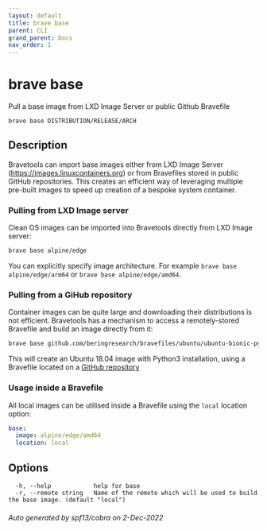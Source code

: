 ```yaml
---
layout: default
title: brave base
parent: CLI
grand_parent: Docs
nav_order: 1
---
```


# brave base

Pull a base image from LXD Image Server or public Github Bravefile

```
brave base DISTRIBUTION/RELEASE/ARCH
```

## Description

Bravetools can import base images either from LXD Image Server (https://images.linuxcontainers.org) or from Bravefiles stored in public GitHub repositories. This creates an efficient way of leveraging multiple pre-built images to speed up creation of a bespoke system container.

### Pulling from LXD Image server

Clean OS images can be imported into Bravetools directly from LXD Image server:

```bash
brave base alpine/edge
```

You can explicitly specify image architecture. For example `brave base alpine/edge/arm64` or `brave base alpine/edge/amd64`.

### Pulling from a GiHub repository

Container images can be quite large and downloading their distributions is not efficient. Bravetools has a mechanism to access a remotely-stored Bravefile and build an image directly from it:

```bash
brave base github.com/beringresearch/bravefiles/ubuntu/ubuntu-bionic-py3
```

This will create an Ubuntu 18.04 image with Python3 installation, using a Bravefile located on a [GitHub repository](https://github.com/beringresearch/bravefiles/tree/master/ubuntu/ubuntu-bionic-py3)

### Usage inside a Bravefile
All local images can be utilised inside a Bravefile using the `local` location option:


```yaml
base:
  image: alpine/edge/amd64
  location: local
```

## Options

```
  -h, --help            help for base
  -r, --remote string   Name of the remote which will be used to build the base image. (default "local")
```

###### Auto generated by spf13/cobra on 2-Dec-2022
